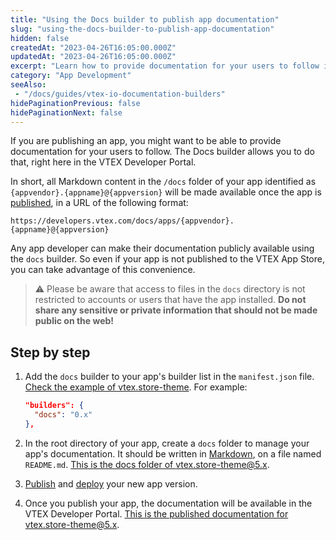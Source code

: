 ```yaml
---
title: "Using the Docs builder to publish app documentation"
slug: "using-the-docs-builder-to-publish-app-documentation"
hidden: false
createdAt: "2023-04-26T16:05:00.000Z"
updatedAt: "2023-04-26T16:05:00.000Z"
excerpt: "Learn how to provide documentation for your users to follow in the VTEX Developer Portal"
category: "App Development"
seeAlso:
 - "/docs/guides/vtex-io-documentation-builders"
hidePaginationPrevious: false
hidePaginationNext: false
---
```


If you are publishing an app, you might want to be able to provide documentation for your users to follow. The Docs builder allows you to do that, right here in the VTEX Developer Portal.

In short, all Markdown content in the `/docs` folder of your app identified as `{appvendor}.{appname}@{appversion}` will be made available once the app is [published](https://developers.vtex.com/docs/guides/vtex-io-documentation-publishing-an-app), in a URL of the following format:

```text
https://developers.vtex.com/docs/apps/{appvendor}.{appname}@{appversion}
```

Any app developer can make their documentation publicly available using the `docs` builder. So even if your app is not published to the VTEX App Store, you can take advantage of this convenience.

> ⚠️ Please be aware that access to files in the `docs` directory is not restricted to accounts or users that have the app installed. **Do not share any sensitive or private information that should not be made public on the web!**

## Step by step

1. Add the `docs` builder to your app's builder list in the `manifest.json` file. [Check the example of vtex.store-theme](https://github.com/vtex-apps/store-theme/tree/master/manifest.json#L9). For example:

    ```json
    "builders": {
      "docs": "0.x"
    },
    ```

2. In the root directory of your app, create a `docs` folder to manage your app's documentation. It should be written in [Markdown](https://www.markdownguide.org/basic-syntax/), on a file named `README.md`. [This is the docs folder of vtex.store-theme@5.x](https://github.com/vtex-apps/store-theme/tree/master/docs).
3. [Publish](https://developers.vtex.com/docs/guides/vtex-io-documentation-publishing-an-app) and [deploy](https://developers.vtex.com/docs/guides/vtex-io-documentation-deploying-the-app-stable-version) your new app version.
4. Once you publish your app, the documentation will be available in the VTEX Developer Portal. [This is the published documentation for vtex.store-theme@5.x](https://developers.vtex.com/docs/apps/vtex.store-theme@5.x).
